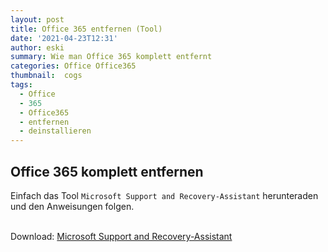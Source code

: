 ```yaml
---
layout: post
title: Office 365 entfernen (Tool)
date: '2021-04-23T12:31'
author: eski
summary: Wie man Office 365 komplett entfernt
categories: Office Office365
thumbnail:  cogs
tags:
  - Office
  - 365
  - Office365
  - entfernen
  - deinstallieren
---
```


## Office 365 komplett entfernen

Einfach das Tool `Microsoft Support and Recovery-Assistant`  herunteraden und den Anweisungen folgen.

<br>Download: [Microsoft Support and Recovery-Assistant][1]

[1]: https://aka.ms/SaRA-officeUninstallFromPC